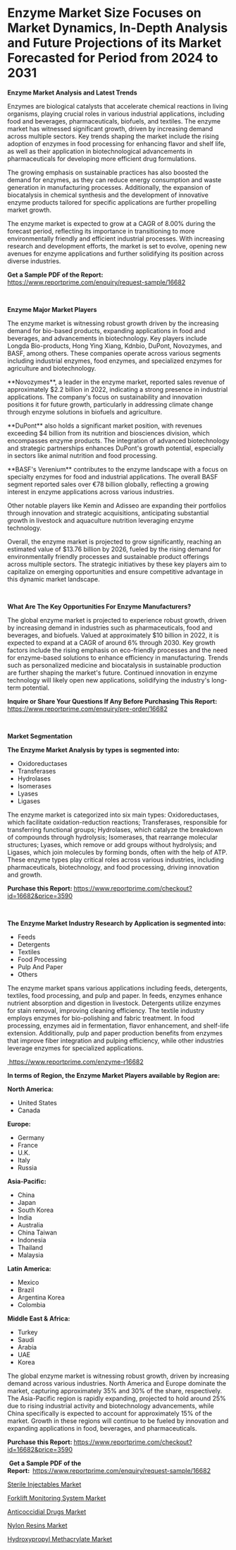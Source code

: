 <p><h1>Enzyme Market Size Focuses on Market Dynamics, In-Depth Analysis and Future Projections of its Market Forecasted for Period from 2024 to 2031</h1></p><p><strong>Enzyme Market Analysis and Latest Trends</strong></p>
<p><p>Enzymes are biological catalysts that accelerate chemical reactions in living organisms, playing crucial roles in various industrial applications, including food and beverages, pharmaceuticals, biofuels, and textiles. The enzyme market has witnessed significant growth, driven by increasing demand across multiple sectors. Key trends shaping the market include the rising adoption of enzymes in food processing for enhancing flavor and shelf life, as well as their application in biotechnological advancements in pharmaceuticals for developing more efficient drug formulations.</p><p>The growing emphasis on sustainable practices has also boosted the demand for enzymes, as they can reduce energy consumption and waste generation in manufacturing processes. Additionally, the expansion of biocatalysis in chemical synthesis and the development of innovative enzyme products tailored for specific applications are further propelling market growth.</p><p>The enzyme market is expected to grow at a CAGR of 8.00% during the forecast period, reflecting its importance in transitioning to more environmentally friendly and efficient industrial processes. With increasing research and development efforts, the market is set to evolve, opening new avenues for enzyme applications and further solidifying its position across diverse industries.</p></p>
<p><strong>Get a Sample PDF of the Report:&nbsp;</strong> <a href="https://www.reportprime.com/enquiry/request-sample/16682?utm_campaign=96&utm_medium=2&utm_source=Github&utm_content=ia&utm_term=23112024&utm_id=enzyme">https://www.reportprime.com/enquiry/request-sample/16682</a></p>
<p>&nbsp;</p>
<p><strong>Enzyme Major Market Players</strong></p>
<p><p>The enzyme market is witnessing robust growth driven by the increasing demand for bio-based products, expanding applications in food and beverages, and advancements in biotechnology. Key players include Longda Bio-products, Hong Ying Xiang, Kdnbio, DuPont, Novozymes, and BASF, among others. These companies operate across various segments including industrial enzymes, food enzymes, and specialized enzymes for agriculture and biotechnology.</p><p>**Novozymes**, a leader in the enzyme market, reported sales revenue of approximately $2.2 billion in 2022, indicating a strong presence in industrial applications. The company's focus on sustainability and innovation positions it for future growth, particularly in addressing climate change through enzyme solutions in biofuels and agriculture.</p><p>**DuPont** also holds a significant market position, with revenues exceeding $4 billion from its nutrition and biosciences division, which encompasses enzyme products. The integration of advanced biotechnology and strategic partnerships enhances DuPont's growth potential, especially in sectors like animal nutrition and food processing.</p><p>**BASF's Verenium** contributes to the enzyme landscape with a focus on specialty enzymes for food and industrial applications. The overall BASF segment reported sales over €78 billion globally, reflecting a growing interest in enzyme applications across various industries.</p><p>Other notable players like Kemin and Adisseo are expanding their portfolios through innovation and strategic acquisitions, anticipating substantial growth in livestock and aquaculture nutrition leveraging enzyme technology.</p><p>Overall, the enzyme market is projected to grow significantly, reaching an estimated value of $13.76 billion by 2026, fueled by the rising demand for environmentally friendly processes and sustainable product offerings across multiple sectors. The strategic initiatives by these key players aim to capitalize on emerging opportunities and ensure competitive advantage in this dynamic market landscape.</p></p>
<p>&nbsp;</p>
<p><strong>What Are The Key Opportunities For Enzyme Manufacturers?</strong></p>
<p><p>The global enzyme market is projected to experience robust growth, driven by increasing demand in industries such as pharmaceuticals, food and beverages, and biofuels. Valued at approximately $10 billion in 2022, it is expected to expand at a CAGR of around 6% through 2030. Key growth factors include the rising emphasis on eco-friendly processes and the need for enzyme-based solutions to enhance efficiency in manufacturing. Trends such as personalized medicine and biocatalysis in sustainable production are further shaping the market's future. Continued innovation in enzyme technology will likely open new applications, solidifying the industry's long-term potential.</p></p>
<p><strong>Inquire or Share Your Questions If Any Before Purchasing This Report:</strong> <a href="https://www.reportprime.com/enquiry/pre-order/16682?utm_campaign=96&utm_medium=2&utm_source=Github&utm_content=ia&utm_term=23112024&utm_id=enzyme">https://www.reportprime.com/enquiry/pre-order/16682</a></p>
<p>&nbsp;</p>
<p><strong>Market Segmentation</strong></p>
<p><strong>The Enzyme Market Analysis by types is segmented into:</strong></p>
<p><ul><li>Oxidoreductases</li><li>Transferases</li><li>Hydrolases</li><li>Isomerases</li><li>Lyases</li><li>Ligases</li></ul></p>
<p><p>The enzyme market is categorized into six main types: Oxidoreductases, which facilitate oxidation-reduction reactions; Transferases, responsible for transferring functional groups; Hydrolases, which catalyze the breakdown of compounds through hydrolysis; Isomerases, that rearrange molecular structures; Lyases, which remove or add groups without hydrolysis; and Ligases, which join molecules by forming bonds, often with the help of ATP. These enzyme types play critical roles across various industries, including pharmaceuticals, biotechnology, and food processing, driving innovation and growth.</p></p>
<p><strong>Purchase this Report:&nbsp;</strong><a href="https://www.reportprime.com/checkout?id=16682&price=3590&utm_campaign=96&utm_medium=2&utm_source=Github&utm_content=ia&utm_term=23112024&utm_id=enzyme">https://www.reportprime.com/checkout?id=16682&price=3590</a></p>
<p>&nbsp;</p>
<p><strong>The Enzyme Market Industry Research by Application is segmented into:</strong></p>
<p><ul><li>Feeds</li><li>Detergents</li><li>Textiles</li><li>Food Processing</li><li>Pulp And Paper</li><li>Others</li></ul></p>
<p><p>The enzyme market spans various applications including feeds, detergents, textiles, food processing, and pulp and paper. In feeds, enzymes enhance nutrient absorption and digestion in livestock. Detergents utilize enzymes for stain removal, improving cleaning efficiency. The textile industry employs enzymes for bio-polishing and fabric treatment. In food processing, enzymes aid in fermentation, flavor enhancement, and shelf-life extension. Additionally, pulp and paper production benefits from enzymes that improve fiber integration and pulping efficiency, while other industries leverage enzymes for specialized applications.</p></p>
<p><a href="https://www.reportprime.com/enzyme-r16682?utm_campaign=96&utm_medium=2&utm_source=Github&utm_content=ia&utm_term=23112024&utm_id=enzyme">&nbsp;https://www.reportprime.com/enzyme-r16682</a></p>
<p><strong>In terms of Region, the Enzyme Market Players available by Region are:</strong></p>
<p>
    <p> <strong> North America: </strong>
        <ul>
            <li>United States</li>
            <li>Canada</li>
        </ul>
        </p> 
    <p> <strong> Europe: </strong>
        <ul>
            <li>Germany</li>
            <li>France</li>
            <li>U.K.</li>
            <li>Italy</li>
            <li>Russia</li>
        </ul>
        </p> 
    <p> <strong> Asia-Pacific: </strong>
        <ul>
            <li>China</li>
            <li>Japan</li>
            <li>South Korea</li>
            <li>India</li>
            <li>Australia</li>
            <li>China Taiwan</li>
            <li>Indonesia</li>
            <li>Thailand</li>
            <li>Malaysia</li>
        </ul>
        </p> 
    <p> <strong> Latin America: </strong>
        <ul>
            <li>Mexico</li>
            <li>Brazil</li>
            <li>Argentina Korea</li>
            <li>Colombia</li>
        </ul>
        </p> 
    <p> <strong> Middle East & Africa: </strong>
        <ul>
            <li>Turkey</li>
            <li>Saudi</li>
            <li>Arabia</li>
            <li>UAE</li>
            <li>Korea</li>
        </ul>
    </p>
    </p>
<p><p>The global enzyme market is witnessing robust growth, driven by increasing demand across various industries. North America and Europe dominate the market, capturing approximately 35% and 30% of the share, respectively. The Asia-Pacific region is rapidly expanding, projected to hold around 25% due to rising industrial activity and biotechnology advancements, while China specifically is expected to account for approximately 15% of the market. Growth in these regions will continue to be fueled by innovation and expanding applications in food, beverages, and pharmaceuticals.</p></p>
<p><strong>Purchase this Report: </strong><a href="https://www.reportprime.com/checkout?id=16682&price=3590&utm_campaign=96&utm_medium=2&utm_source=Github&utm_content=ia&utm_term=23112024&utm_id=enzyme">https://www.reportprime.com/checkout?id=16682&price=3590</a></p>
<p>&nbsp;<strong>Get a Sample PDF of the Report:&nbsp;&nbsp;</strong><a href="https://www.reportprime.com/enquiry/request-sample/16682?utm_campaign=96&utm_medium=2&utm_source=Github&utm_content=ia&utm_term=23112024&utm_id=enzyme">https://www.reportprime.com/enquiry/request-sample/16682</a></p>
<p><strong></strong></p>
<p><p><a href="https://www.linkedin.com/pulse/comprehensive-evaluation-sterile-injectables-market-size-7kxtf?utm_campaign=96&utm_medium=2&utm_source=Github&utm_content=ia&utm_term=23112024&utm_id=enzyme">Sterile Injectables Market</a></p><p><a href="https://issuu.com/reportprime-2/docs/forklift-monitoring-system-market-s_66100fd19094cf?utm_campaign=96&utm_medium=2&utm_source=Github&utm_content=ia&utm_term=23112024&utm_id=enzyme">Forklift Monitoring System Market</a></p><p><a href="https://www.linkedin.com/pulse/exploring-growth-potential-anticoccidial-drugs-market-size-i7rpf?utm_campaign=96&utm_medium=2&utm_source=Github&utm_content=ia&utm_term=23112024&utm_id=enzyme">Anticoccidial Drugs Market</a></p><p><a href="https://github.com/becknetommye198181/Market-Research-Report-List-1/blob/main/nylon-resins-market.md?utm_campaign=96&utm_medium=2&utm_source=Github&utm_content=ia&utm_term=23112024&utm_id=enzyme">Nylon Resins Market</a></p><p><a href="https://github.com/wwwkeltoum/Market-Research-Report-List-5/blob/main/hydroxypropyl-methacrylate-market.md?utm_campaign=96&utm_medium=2&utm_source=Github&utm_content=ia&utm_term=23112024&utm_id=enzyme">Hydroxypropyl Methacrylate Market</a></p></p>